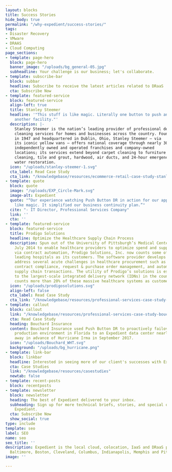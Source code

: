 ```yaml
---
layout: blocks
title: Success Stories
hide_body: true
permalink: "/why-expedient/success-stories/"
tags:
- Disaster Recovery
- VMware
- DRAAS
- Cloud Computing
page_sections:
- template: page-hero
  block: page-hero
  banner_image: "/uploads/bg_general-05.jpg"
  subheadline: Your challenge is our business; let's collaborate.
- template: subscribe-bar
  block: subbar
  headline: Subscribe to receive the latest articles related to DRaaS
  cta: Subscribe Now
- template: featured-service
  block: featured-service
  align-left: true
  title: Stanley Steemer
  headline: '"This stuff is like magic. Literally one button to push and we were in
    another facility."'
  description: |-
    Stanley Steemer is the nation’s leading provider of professional deep
    cleaning services for homes and businesses across the country. Founded
    in 1947 and headquartered in Dublin, Ohio, Stanley Steemer – via
    its iconic yellow vans – offers national coverage through nearly 300
    independently owned and operated franchises and company-owned
    locations; its services extend beyond carpet cleaning to furniture
    cleaning, tile and grout, hardwood, air ducts, and 24-hour emergency
    water restoration.
  icon: "/uploads/stanley-steemer-1.svg"
  cta_label: Read Case Study
  cta_link: "/knowledgebase/resources/ecommerce-retail-case-study-stanley-steemer/"
- template: quote
  block: quote
  image: "/uploads/EXP_Circle-Mark.svg"
  image-alt: Expedient
  quote: "“Our experience watching Push Button DR in action for our applications was
    like magic. It simplified our business continuity plan.”"
  cite: "- IT Director, Professional Services Company"
  link: ''
  cta: ''
- template: featured-service
  block: featured-service
  title: Prodigo Solutions
  headline: Optimize the Healthcare Supply Chain Process
  description: Spun out of the University of Pittsburgh’s Medical Center (UPMC) in
    July 2014 to enable healthcare providers to optimize spend and supply chain processes
    via contract automation, Prodigo Solutions, Inc. now counts some of the nation’s
    leading hospitals as its customers. The software provider develops solutions that
    address several acute challenges in healthcare procurement such as contract management,
    contract compliance, request & purchase order management, and automation of digital
    supply chain transactions. The utility of Prodigo’s solutions is especially attractive
    to the largest-scale integrated delivery network (IDNs) in the country, as Prodigo
    counts more than 20% of these massive healthcare systems as customers.
  icon: "/uploads/prodigosolutions.svg"
  align-left: false
  cta_label: Read Case Study
  cta_link: "/knowledgebase/resources/professional-services-case-study-prodigo-solutions/"
- template: callout
  block: callout
  link: "/knowledgebase/resources/professional-services-case-study-bouchard-insurance/"
  cta: Read Case Study
  heading: Bouchard Insurance
  content: Bouchard Insurance used Push Button DR to proactively failover from its
    production environment in Florida to an Expedient data center nearly 1,000 miles
    away in advance of Hurricane Irma in September 2017.
  icon: "/uploads/Bouchard_WHT.svg"
  background: "/uploads/bg_hurricane.png"
- template: link-bar
  block: linkbar
  headline: Interested in seeing more of our client's successes with Expedient?
  cta: Case Studies
  link: "/knowledgebase/resources/casestudies"
  newtab: false
- template: recent-posts
  block: recentposts
- template: newsletter
  block: newsletter
  heading: The best of Expedient delivered to your inbox.
  subheading: Sign up for more technical briefs, stories, and special offers from
    Expedient.
  cta: Subscribe Now
  show_social: true
type: include
template: seo
label: SEO
name: seo
seo_title: ''
description: Expedient is the local cloud, colocation, IaaS and DRaaS provider in
  Baltimore, Boston, Cleveland, Columbus, Indianapolis, Memphis and Pittsburgh.
image: ''

---
```

